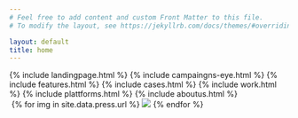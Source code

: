 ```yaml
---
# Feel free to add content and custom Front Matter to this file.
# To modify the layout, see https://jekyllrb.com/docs/themes/#overriding-theme-defaults

layout: default
title: home
---
```

<div id="home">
  {% include landingpage.html %}
  {% include campaingns-eye.html %}
  {% include features.html %}
  {% include cases.html %}
  {% include work.html %}
  {% include plattforms.html %}
  {% include aboutus.html %}
  <div id="press">
    <img src="">
  {% for img in site.data.press.url %}
    <img srcset=
           "{{site.cloud_host}}h_130,c_fill/{{img}} 500w"
    src="{{site.cloud_host}}h_150,c_fill/{{img}}"
    >
  {% endfor %}
  </div>
</div>